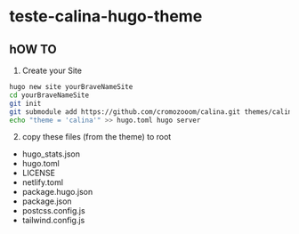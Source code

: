 # teste-calina-hugo-theme

## hOW TO

1. Create your Site

```bash
hugo new site yourBraveNameSite
cd yourBraveNameSite
git init
git submodule add https://github.com/cromozooom/calina.git themes/calina
echo "theme = 'calina'" >> hugo.toml hugo server
```

2. copy these files (from the theme) to root

- hugo_stats.json
- hugo.toml
- LICENSE
- netlify.toml
- package.hugo.json
- package.json
- postcss.config.js
- tailwind.config.js

